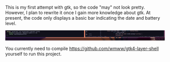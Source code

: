 This is my first attempt with gtk, so the code "may" not look pretty. However, I plan to rewrite it once I gain more knowledge about gtk. At present, the code only displays a basic bar indicating the date and battery level.

![current example](example.png)

You currently need to compile https://github.com/wmww/gtk4-layer-shell yourself to run this project.